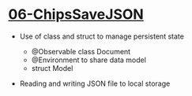 # [06-ChipsSaveJSON](https://github.com/mobilelabclass-itp/06-ChipsSaveJSON.git)

- Use of class and struct to manage persistent state
    - @Observable class Document
    - @Environment to share data model
    - struct Model

- Reading and writing JSON file to local storage

##


